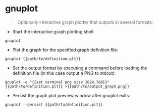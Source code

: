 # gnuplot

> Optionally interactive graph plotter that outputs in several formats.

- Start the interactive graph plotting shell:

`gnuplot`

- Plot the graph for the specified graph definition file:

`gnuplot {{path/to/definition.plt}}`

- Set the output format by executing a command before loading the definition file (in this case output a PNG to stdout):

`gnuplot -e "{{set terminal png size 1024,768}}" {{path/to/definition.plt}} >{{path/to/output_graph.png}}`

- Persist the graph plot preview window after gnuplot exits:

`gnuplot --persist {{path/to/definition.plt}}`
